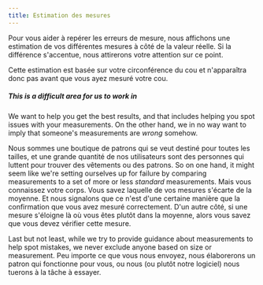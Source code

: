 ```yaml
---
title: Estimation des mesures
---
```


Pour vous aider à repérer les erreurs de mesure, nous affichons une estimation de vos différentes mesures à côté de la valeur réelle. Si la différence s'accentue, nous attirerons votre attention sur ce point.

<Tip>

Cette estimation est basée sur votre circonférence du cou et n'apparaîtra donc pas avant que vous ayez mesuré votre cou.

</Tip>

<Note>

##### This is a difficult area for us to work in

We want to help you get the best results, and that includes helping you spot issues with your measurements.
On the other hand, we in no way want to imply that someone's measurements are _wrong_ somehow.

Nous sommes une boutique de patrons qui se veut destiné pour toutes les tailles, et une grande quantité de nos utilisateurs sont des personnes qui luttent pour trouver des vêtements ou des patrons.
So on one hand, it might seem like we're setting ourselves up for failure by comparing measurements to a set of more or less _standard_ measurements.
Mais vous connaissez votre corps. Vous savez laquelle de vos mesures s'écarte de la moyenne.
Et nous signalons que ce n'est d'une certaine manière que la confirmation que vous avez mesuré correctement.
D'un autre côté, si une mesure s'éloigne là où vous êtes plutôt dans la moyenne, alors vous savez que vous devez vérifier cette mesure.

Last but not least, while we try to provide guidance about measurements to help spot mistakes,
we never exclude anyone based on size or measurement.
Peu importe ce que vous nous envoyez, nous élaborerons un patron qui fonctionne pour vous, ou nous (ou plutôt notre logiciel) nous tuerons à la tâche à essayer.

</Note>
